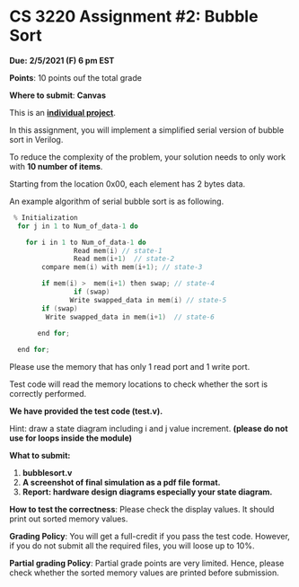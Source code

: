# CS 3220 Assignment #2: Bubble Sort

**Due:** **2/5/2021 (F) 6 pm EST**

**Points**: 10 points ouf the total grade 

**Where to submit**: **Canvas** 

This is an **<u> individual project</u>**. 

In this assignment, you will implement a simplified serial version of  bubble sort in Verilog. 

To reduce the complexity of the problem, your solution needs to only work with **10 number of items**. 

Starting from the location 0x00, each element has 2 bytes data. 



An example algorithm of serial bubble sort is as following.  

````c
 % Initialization 
  for j in 1 to Num_of_data-1 do 

    for i in 1 to Num_of_data-1 do 
				Read mem(i) // state-1 
				Read mem(i+1)  // state-2
       	compare mem(i) with mem(i+1); // state-3 

        if mem(i) >  mem(i+1) then swap; // state-4 
				if (swap)
			   Write swapped_data in mem(i) // state-5 
        if (swap)
         Write swapped_data in mem(i+1)  // state-6 
		
       end for; 

  end for;  
````


Please use the memory that has only 1 read port and 1 write port.  


Test code will read the memory locations to check whether the sort is correctly performed. 

**We have provided the test code (test.v).** 

Hint: draw a state diagram including i and j value  increment. **(please do not use for loops inside the module)** 

**What to submit:**
1. **bubblesort.v**
2. **A screenshot of final simulation as a pdf file format.**
3. **Report: hardware design diagrams especially your state diagram.**

**How to test the correctness**: Please check the display values. It should print out sorted memory values. 



**Grading Policy**: You will get a full-credit if you pass the test code. However, if you do not submit all the required files, you will loose up to 10%. 



**Partial grading Policy**: Partial grade points are very limited. Hence, please check whether the sorted memory values are printed before submission. 

 

 

 

 

